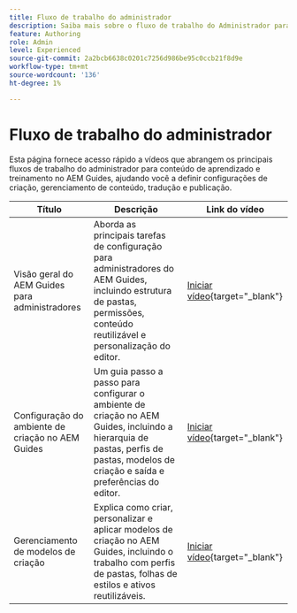 ```yaml
---
title: Fluxo de trabalho do administrador
description: Saiba mais sobre o fluxo de trabalho do Administrador para conteúdo de Aprendizado e Treinamento no Experience Manager Guides.
feature: Authoring
role: Admin
level: Experienced
source-git-commit: 2a2bcb6638c0201c7256d986be95c0ccb21f8d9e
workflow-type: tm+mt
source-wordcount: '136'
ht-degree: 1%

---
```


# Fluxo de trabalho do administrador

Esta página fornece acesso rápido a vídeos que abrangem os principais fluxos de trabalho do administrador para conteúdo de aprendizado e treinamento no AEM Guides, ajudando você a definir configurações de criação, gerenciamento de conteúdo, tradução e publicação.

| Título | Descrição | Link do vídeo |
|-------|-------------|------------|
| Visão geral do AEM Guides para administradores | Aborda as principais tarefas de configuração para administradores do AEM Guides, incluindo estrutura de pastas, permissões, conteúdo reutilizável e personalização do editor. | [Iniciar vídeo](https://video.tv.adobe.com/v/3464906/learning-content-aem-guides){target="_blank"} |
| Configuração do ambiente de criação no AEM Guides | Um guia passo a passo para configurar o ambiente de criação no AEM Guides, incluindo a hierarquia de pastas, perfis de pastas, modelos de criação e saída e preferências do editor. | [Iniciar vídeo](https://video.tv.adobe.com/v/3464835/learning-content-aem-guides){target="_blank"} |
| Gerenciamento de modelos de criação | Explica como criar, personalizar e aplicar modelos de criação no AEM Guides, incluindo o trabalho com perfis de pastas, folhas de estilos e ativos reutilizáveis. | [Iniciar vídeo](https://video.tv.adobe.com/v/3464907){target="_blank"} |



